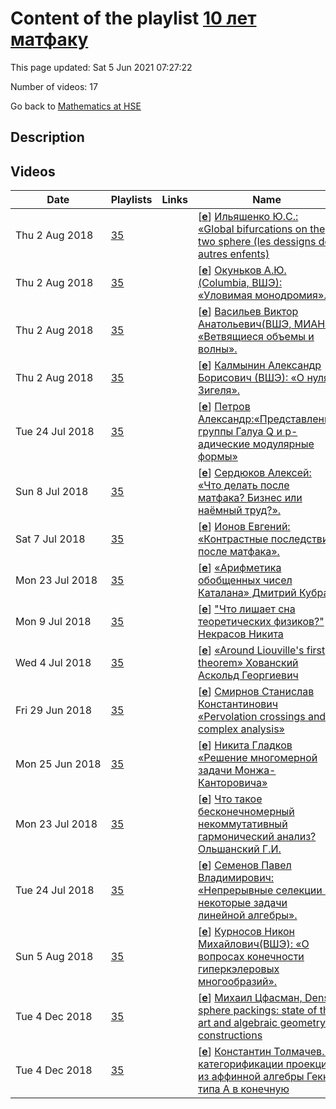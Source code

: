 # Content of the playlist [10 лет матфаку](https://youtube.com/playlist?list=PLq3E5oubNNoArfx27FgD-X24ENC2JKeoT)

This page updated: Sat 5 Jun 2021 07:27:22

Number of videos: 17

Go back to [Mathematics at HSE](./README.md)

## Description



## Videos

|Date|Playlists|Links|Name|
|---|---|---|---|
| Thu&nbsp;2&nbsp;Aug&nbsp;2018 | [35](./playlists/35.md "10 лет матфаку") |  | [[**e**](https://studio.youtube.com/video/zNb-ubvIjTw/edit)] [Ильяшенко Ю.С.: «Global bifurcations on the two sphere (les dessigns des autres enfents)](https://youtube.com/watch?v=zNb-ubvIjTw&list=PLq3E5oubNNoArfx27FgD-X24ENC2JKeoT "") |
| Thu&nbsp;2&nbsp;Aug&nbsp;2018 | [35](./playlists/35.md "10 лет матфаку") |  | [[**e**](https://studio.youtube.com/video/0wA4u3oaNi4/edit)] [Окуньков А.Ю. (Columbia, ВШЭ): «Уловимая монодромия».](https://youtube.com/watch?v=0wA4u3oaNi4&list=PLq3E5oubNNoArfx27FgD-X24ENC2JKeoT "") |
| Thu&nbsp;2&nbsp;Aug&nbsp;2018 | [35](./playlists/35.md "10 лет матфаку") |  | [[**e**](https://studio.youtube.com/video/TsGaChhRNBI/edit)] [Васильев Виктор Анатольевич(ВШЭ, МИАН):  «Ветвящиеся объемы и волны».](https://youtube.com/watch?v=TsGaChhRNBI&list=PLq3E5oubNNoArfx27FgD-X24ENC2JKeoT "") |
| Thu&nbsp;2&nbsp;Aug&nbsp;2018 | [35](./playlists/35.md "10 лет матфаку") |  | [[**e**](https://studio.youtube.com/video/OkfxjSvMkrA/edit)] [Калмынин Александр Борисович (ВШЭ):  «О нулях Зигеля».](https://youtube.com/watch?v=OkfxjSvMkrA&list=PLq3E5oubNNoArfx27FgD-X24ENC2JKeoT "") |
| Tue&nbsp;24&nbsp;Jul&nbsp;2018 | [35](./playlists/35.md "10 лет матфаку") |  | [[**e**](https://studio.youtube.com/video/7jWILSUtx10/edit)] [Петров Александр:«Представления группы Галуа Q и p-адические модулярные формы»](https://youtube.com/watch?v=7jWILSUtx10&list=PLq3E5oubNNoArfx27FgD-X24ENC2JKeoT "") |
| Sun&nbsp;8&nbsp;Jul&nbsp;2018 | [35](./playlists/35.md "10 лет матфаку") |  | [[**e**](https://studio.youtube.com/video/nn6fmlxluhY/edit)] [Сердюков Алексей:  «Что делать после матфака? Бизнес или наёмный труд?».](https://youtube.com/watch?v=nn6fmlxluhY&list=PLq3E5oubNNoArfx27FgD-X24ENC2JKeoT "") |
| Sat&nbsp;7&nbsp;Jul&nbsp;2018 | [35](./playlists/35.md "10 лет матфаку") |  | [[**e**](https://studio.youtube.com/video/A81zPRWbcEM/edit)] [Ионов Евгений:  «Контрастные последствия после матфака».](https://youtube.com/watch?v=A81zPRWbcEM&list=PLq3E5oubNNoArfx27FgD-X24ENC2JKeoT "") |
| Mon&nbsp;23&nbsp;Jul&nbsp;2018 | [35](./playlists/35.md "10 лет матфаку") |  | [[**e**](https://studio.youtube.com/video/-x4kPp0dh5I/edit)] [«Арифметика обобщенных чисел Каталана» Дмитрий Кубрак](https://youtube.com/watch?v=-x4kPp0dh5I&list=PLq3E5oubNNoArfx27FgD-X24ENC2JKeoT "") |
| Mon&nbsp;9&nbsp;Jul&nbsp;2018 | [35](./playlists/35.md "10 лет матфаку") |  | [[**e**](https://studio.youtube.com/video/NoJC5qRziMw/edit)] ["Что лишает сна теоретических физиков?" Некрасов Никита](https://youtube.com/watch?v=NoJC5qRziMw&list=PLq3E5oubNNoArfx27FgD-X24ENC2JKeoT "") |
| Wed&nbsp;4&nbsp;Jul&nbsp;2018 | [35](./playlists/35.md "10 лет матфаку") |  | [[**e**](https://studio.youtube.com/video/3vynkYWMoJM/edit)] [«Around Liouville's first theorem» Хованский Аскольд Георгиевич](https://youtube.com/watch?v=3vynkYWMoJM&list=PLq3E5oubNNoArfx27FgD-X24ENC2JKeoT "") |
| Fri&nbsp;29&nbsp;Jun&nbsp;2018 | [35](./playlists/35.md "10 лет матфаку") |  | [[**e**](https://studio.youtube.com/video/gTMPU-Mw1-M/edit)] [Смирнов Станислав Константинович «Pervolation crossings and complex analysis»](https://youtube.com/watch?v=gTMPU-Mw1-M&list=PLq3E5oubNNoArfx27FgD-X24ENC2JKeoT "") |
| Mon&nbsp;25&nbsp;Jun&nbsp;2018 | [35](./playlists/35.md "10 лет матфаку") |  | [[**e**](https://studio.youtube.com/video/AafAWtr12EY/edit)] [Никита Гладков «Решение многомерной задачи Монжа-Канторовича»](https://youtube.com/watch?v=AafAWtr12EY&list=PLq3E5oubNNoArfx27FgD-X24ENC2JKeoT "") |
| Mon&nbsp;23&nbsp;Jul&nbsp;2018 | [35](./playlists/35.md "10 лет матфаку") |  | [[**e**](https://studio.youtube.com/video/S2WLEzpYXLg/edit)] [Что такое бесконечномерный некоммутативный гармонический анализ?  Ольшанский Г.И.](https://youtube.com/watch?v=S2WLEzpYXLg&list=PLq3E5oubNNoArfx27FgD-X24ENC2JKeoT "") |
| Tue&nbsp;24&nbsp;Jul&nbsp;2018 | [35](./playlists/35.md "10 лет матфаку") |  | [[**e**](https://studio.youtube.com/video/KeKn9LpUGbk/edit)] [Семенов Павел Владимирович: «Непрерывные селекции и некоторые задачи линейной алгебры».](https://youtube.com/watch?v=KeKn9LpUGbk&list=PLq3E5oubNNoArfx27FgD-X24ENC2JKeoT "") |
| Sun&nbsp;5&nbsp;Aug&nbsp;2018 | [35](./playlists/35.md "10 лет матфаку") |  | [[**e**](https://studio.youtube.com/video/O29Gfo-CG-I/edit)] [Курносов Никон Михайлович(ВШЭ): «О вопросах конечности гиперкэлеровых многообразий».](https://youtube.com/watch?v=O29Gfo-CG-I&list=PLq3E5oubNNoArfx27FgD-X24ENC2JKeoT "") |
| Tue&nbsp;4&nbsp;Dec&nbsp;2018 | [35](./playlists/35.md "10 лет матфаку") |  | [[**e**](https://studio.youtube.com/video/9cMmQ3rYUS4/edit)] [Михаил Цфасман, Dense sphere packings: state of the art and algebraic geometry constructions](https://youtube.com/watch?v=9cMmQ3rYUS4&list=PLq3E5oubNNoArfx27FgD-X24ENC2JKeoT "How dense can we pack equal spheres in the Euclidean space R^N? The question looks natural and is treated by humanity at least since the end of 16th century. The first four hundred years of research gave us the answers only in dimensions 1, 2, and 3. Quite recently, the answers for N = 8 and N = 24 – that we always presumed to be true – were proved by an elegant technique using modular forms [1], [2]. If we restrict ourselves to the easier situation when the centers of the spheres form a lattice (an additive subgroup of R^N) the answer is known for N from 1 to 8, and, of course, for N = 24. Not too much either. . . We have to ask easier questions. Can we bound the density and how? Which constructions give us packings that, if not being the best, are however dense enough? Number fields and curves over finite fields provide lovely constructions [3]. To find out their densities we need to know a lot about our algebraic geometry objects. In particular, we study their zeta-functions. As usual, when we do not know the answer for a given N we try to look at what happens when N −→ ∞. This time we need to understand the asymptotic behaviour of zeta-functions when the genus tends to ∞, cf. [4], [5], [6], [7]. My dream is a nice theory of limit objects such as projective limits of curves or infinite extensions of Q, as yet we are very far from it. Another great challenge is to construct lattice sphere packings that are denser that those given by a random construction (so-called Minkowski bound)") |
| Tue&nbsp;4&nbsp;Dec&nbsp;2018 | [35](./playlists/35.md "10 лет матфаку") |  | [[**e**](https://studio.youtube.com/video/68FFQzZBJc0/edit)] [Константин Толмачев. К категорификации проекции из аффинной алгебры Гекке типа А в конечную](https://youtube.com/watch?v=68FFQzZBJc0&list=PLq3E5oubNNoArfx27FgD-X24ENC2JKeoT "Работы Безрукавникова по геометрическому соответствию Ленглендса и работы Горского, Негуца, Расмуссена, и Обломкова, Розанского по гомологиям узлов указывают на существование категорной версии некоторого естественного гомоморфизма из аффинной алгебры Гекке типа  в конечную. В частности, этот гомоморфизм переводит генераторы решетки внутри аффинной алгебры в элементы Юциса-Мёрфи. Я расскажу о частичных результатах в направлении его категорификации, в контексте известных геометрических категорификаций алгебр Гекке. Некоторые из этих результатов получены совместно с Р. Безрукавниковым") |
